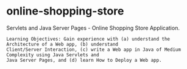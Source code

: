 # online-shopping-store
Servlets and Java Server Pages - Online Shopping Store Application.

    Learning Objectives: Gain experience with (a) understand the Architecture of a Web app, (b) understand 
    Client/Server Interaction, (c) write a Web app in Java of Medium Complexity using Java Servlets and 
    Java Server Pages, and (d) learn How to Deploy a Web app.
